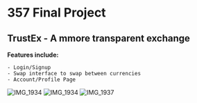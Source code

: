 # 357 Final Project 

## TrustEx - A mmore transparent exchange 

**Features include:** 

    - Login/Signup 
    - Swap interface to swap between currencies 
    - Account/Profile Page
    
![IMG_1934](https://github.com/yousefenein/TrustEx/assets/37770446/28c41b14-2b17-4a21-80ef-1b8b3678ef37)
![IMG_1934](https://github.com/yousefenein/TrustEx/assets/37770446/d7a8a3b7-8d23-48da-8e3c-719d1e4a1482)
![IMG_1937](https://github.com/yousefenein/TrustEx/assets/37770446/55b6f890-5741-46bb-8e84-68b9fbe59972)


